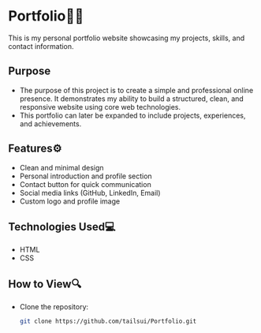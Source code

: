 # Portfolio👨‍💻

This is my personal portfolio website showcasing my projects, skills, and contact information.

## Purpose
- The purpose of this project is to create a simple and professional online presence. It demonstrates my ability to build a structured, clean, and responsive website using core web technologies. 
- This portfolio can later be expanded to include projects, experiences, and achievements.

## Features⚙️
- Clean and minimal design
- Personal introduction and profile section
- Contact button for quick communication
- Social media links (GitHub, LinkedIn, Email)
- Custom logo and profile image

## Technologies Used💻
- HTML
- CSS

## How to View🔍
- Clone the repository:
  ```bash
  git clone https://github.com/tailsui/Portfolio.git
